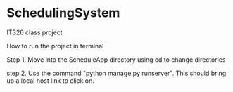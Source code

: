 # SchedulingSystem
IT326 class project 


How to run the project in terminal

Step 1. Move into the ScheduleApp directory using cd to change directories

step 2. Use the command "python manage.py runserver". This should bring up a local host link to click on.
